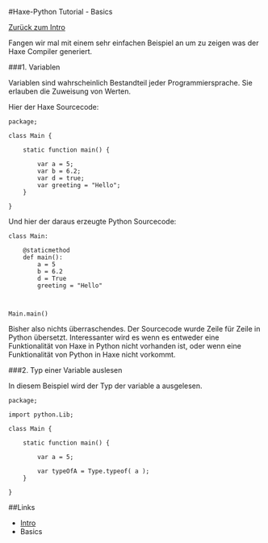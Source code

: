 #Haxe-Python Tutorial - Basics

[Zurück zum Intro]()

Fangen wir mal mit einem sehr einfachen Beispiel an um zu zeigen was der Haxe Compiler generiert.   

###1. Variablen

Variablen sind wahrscheinlich Bestandteil jeder Programmiersprache. Sie erlauben die Zuweisung von Werten.

Hier der Haxe Sourcecode:

    package;
    
    class Main {
    	
    	static function main() {
    		
    		var a = 5;
    		var b = 6.2;
    		var d = true;
    		var greeting = "Hello";
    	}
    	
    }
                
Und hier der daraus erzeugte Python Sourcecode:    

    class Main:
    
    	@staticmethod
    	def main():
    		a = 5
    		b = 6.2
    		d = True
    		greeting = "Hello"
    
    
    
    Main.main()
    
Bisher also nichts überraschendes. Der Sourcecode wurde Zeile für Zeile in Python übersetzt. Interessanter wird es wenn es entweder eine Funktionalität von Haxe in Python nicht vorhanden ist, oder wenn eine Funktionalität von Python in Haxe nicht vorkommt.

###2. Typ einer Variable auslesen

In diesem Beispiel wird der Typ der variable a ausgelesen.

    package;
    
    import python.Lib;
    
    class Main {
    	
    	static function main() {
    		
    		var a = 5;
    		
    		var typeOfA = Type.typeof( a );
    	}
    	
    }
    
    
    
##Links

* [Intro]()
* Basics
